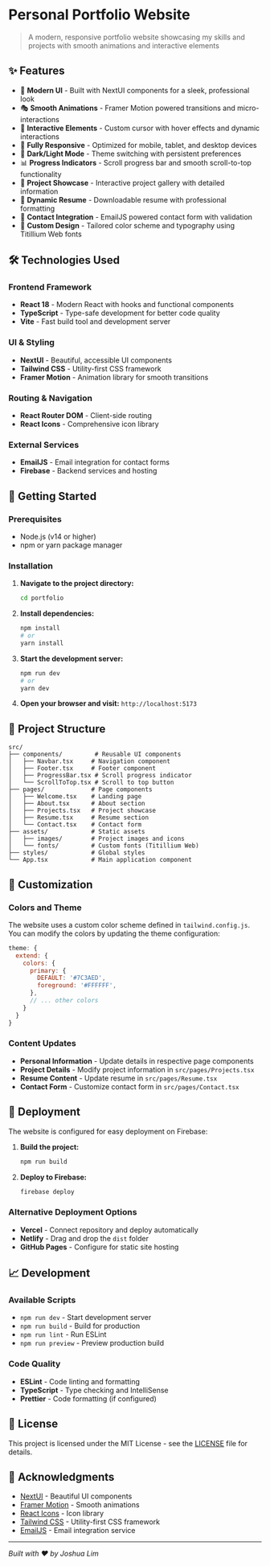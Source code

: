 # Personal Portfolio Website

> A modern, responsive portfolio website showcasing my skills and projects with smooth animations and interactive elements

## ✨ Features

- 🎨 **Modern UI** - Built with NextUI components for a sleek, professional look
- 🎭 **Smooth Animations** - Framer Motion powered transitions and micro-interactions
- 🎯 **Interactive Elements** - Custom cursor with hover effects and dynamic interactions
- 📱 **Fully Responsive** - Optimized for mobile, tablet, and desktop devices
- 🌙 **Dark/Light Mode** - Theme switching with persistent preferences
- 📊 **Progress Indicators** - Scroll progress bar and smooth scroll-to-top functionality
- 🎯 **Project Showcase** - Interactive project gallery with detailed information
- 📝 **Dynamic Resume** - Downloadable resume with professional formatting
- 📧 **Contact Integration** - EmailJS powered contact form with validation
- 🎨 **Custom Design** - Tailored color scheme and typography using Titillium Web fonts

## 🛠️ Technologies Used

### **Frontend Framework**
- **React 18** - Modern React with hooks and functional components
- **TypeScript** - Type-safe development for better code quality
- **Vite** - Fast build tool and development server

### **UI & Styling**
- **NextUI** - Beautiful, accessible UI components
- **Tailwind CSS** - Utility-first CSS framework
- **Framer Motion** - Animation library for smooth transitions

### **Routing & Navigation**
- **React Router DOM** - Client-side routing
- **React Icons** - Comprehensive icon library

### **External Services**
- **EmailJS** - Email integration for contact forms
- **Firebase** - Backend services and hosting

## 🚀 Getting Started

### Prerequisites

- Node.js (v14 or higher)
- npm or yarn package manager

### Installation

1. **Navigate to the project directory:**
   ```bash
   cd portfolio
   ```

2. **Install dependencies:**
   ```bash
   npm install
   # or
   yarn install
   ```

3. **Start the development server:**
   ```bash
   npm run dev
   # or
   yarn dev
   ```

4. **Open your browser and visit:** `http://localhost:5173`

## 📁 Project Structure

```
src/
├── components/         # Reusable UI components
│   ├── Navbar.tsx     # Navigation component
│   ├── Footer.tsx     # Footer component
│   ├── ProgressBar.tsx # Scroll progress indicator
│   └── ScrollToTop.tsx # Scroll to top button
├── pages/             # Page components
│   ├── Welcome.tsx    # Landing page
│   ├── About.tsx      # About section
│   ├── Projects.tsx   # Project showcase
│   ├── Resume.tsx     # Resume section
│   └── Contact.tsx    # Contact form
├── assets/            # Static assets
│   ├── images/        # Project images and icons
│   └── fonts/         # Custom fonts (Titillium Web)
├── styles/            # Global styles
└── App.tsx            # Main application component
```

## 🎨 Customization

### **Colors and Theme**

The website uses a custom color scheme defined in `tailwind.config.js`. You can modify the colors by updating the theme configuration:

```javascript
theme: {
  extend: {
    colors: {
      primary: {
        DEFAULT: '#7C3AED',
        foreground: '#FFFFFF',
      },
      // ... other colors
    }
  }
}
```

### **Content Updates**

- **Personal Information** - Update details in respective page components
- **Project Details** - Modify project information in `src/pages/Projects.tsx`
- **Resume Content** - Update resume in `src/pages/Resume.tsx`
- **Contact Form** - Customize contact form in `src/pages/Contact.tsx`

## 🚀 Deployment

The website is configured for easy deployment on Firebase:

1. **Build the project:**
   ```bash
   npm run build
   ```

2. **Deploy to Firebase:**
   ```bash
   firebase deploy
   ```

### **Alternative Deployment Options**

- **Vercel** - Connect repository and deploy automatically
- **Netlify** - Drag and drop the `dist` folder
- **GitHub Pages** - Configure for static site hosting

## 📈 Development

### **Available Scripts**

- `npm run dev` - Start development server
- `npm run build` - Build for production
- `npm run lint` - Run ESLint
- `npm run preview` - Preview production build

### **Code Quality**

- **ESLint** - Code linting and formatting
- **TypeScript** - Type checking and IntelliSense
- **Prettier** - Code formatting (if configured)

## 📄 License

This project is licensed under the MIT License - see the [LICENSE](LICENSE) file for details.

## 🙏 Acknowledgments

- [NextUI](https://nextui.org/) - Beautiful UI components
- [Framer Motion](https://www.framer.com/motion/) - Smooth animations
- [React Icons](https://react-icons.github.io/react-icons/) - Icon library
- [Tailwind CSS](https://tailwindcss.com/) - Utility-first CSS framework
- [EmailJS](https://www.emailjs.com/) - Email integration service

---

*Built with ❤️ by Joshua Lim*
